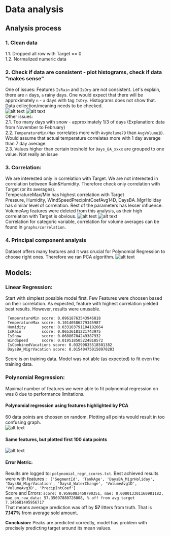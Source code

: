 # Data analysis

## Analysis process

### 1. Clean data
   1.1. Dropped all row with Target == 0 <br>
   1.2. Normalized numeric data
### 2. Check if data are consistent - plot histograms, check if data "makes sense"
   One of issues:
   Features `IsRain` and `IsDry` are not consistent. Let's explain, there are `n` days, `a` rainy days.
   One would expect that there will be approximately `n` - `a` days with tag `IsDry`.
   Histograms does not show that. Data collection/meaning needs to be checked.<br>
   ![alt text](graphs/feature_analysis/IsRain.png)
   ![alt text](graphs/feature_analysis/IsDry.png)<br>
   Other issues:<br> 2.1. Too many days with snow - approximately 1/3 of days (Explanation: data from November to February) <br>
   2.2. `TemperatureMin/Max` correlates more with `AvgVolume7D` than `AvgVolume1D`.
   Would assume that actual temperature correlates more with 1 day average than 7 day average. <br>
   2.3. Values higher than certain treshold for `Days_BA_xxxx` are grouped to one value. Not really an issue <br>
### 3. Correlation:
We are interested only in correlation with Target. We are not interested in correlation between Rain&Humidity.
Therefore check only correlation with Target (or its averages). <br>
TemperatureMax/Min has highest correlation with Target  <br>
Pressure, Humidity, WindSpeedPrecipIntCoefAvg14D, DaysBA_MgrHoliday has similar level of correlation.
Rest of the parameters has lesser influence.
   VolumeAvg features were deleted from this analysis, as their high correlation with Target is obvious.
   ![alt text](graphs/correlation/correlation_graph_Target.png)
   ![alt text](graphs/correlation/correlation_graph_sales_volume.png)
   <br> Correlation for categoric variable, correlation for volume averages can be found in `graphs/correlation`.

### 4. Principal component analysis

Dataset offers many features and it was crucial for Polynomial Regression to choose right ones.
Therefore we ran PCA algorithm. 
   ![alt text](graphs/feature_analysis/PCA.png)<br>

## Models:

### Linear Regression:
Start with simplest possible model first. Few Features were choosen based on their correlation.
As expected, feature with highest correlation yielded best results. However, results were unusable.
```
 TemperatureMin score: 0.09618763543946818
 TemperatureMax score: 0.10140586279345987
 Humidity       score: 0.033103791104102664
 IsRain         score: 0.06536181221743975
 IsSnow         score: 0.06886704249387932
 WindSpeed      score: 0.019518505224818572
 IsCombinedVacations score: 0.03299835518501382
 DaysBA_MigrVacation score: 0.015404750150970203
```
Score is on training data. Model was not able (as expected) to fit even the training data.

### Polynomial Regression:

Maximal number of features we were able to fit polynomial regression on was 8 due to performance limitations.
#### Polynomial regression using features highlighted by PCA
60 data points are choosen on random. Plotting all points would result in too confusing graph. <br>
![alt text](graphs/regression/polynom_regression_unscaled_high_pca_scatter.png) <br>
#### Same features, but plotted first 100 data points <br>
![alt text](graphs/regression/polynom_regression_high_pca.png) <br>

#### Error Metric:
Results are logged to: `polynomial_regr_scores.txt`.
Best achieved results were with features : 
` ['SegmentId', 'TankAge', 'DaysBA_MigrHoliday', 'DaysBA_MigrVacation', 'DaysA_WaterChange', 'VolumeAvg1D', 'VolumeAvg3D', 'PrecipIntCoef']` <br>
Score and Errors: `score: 0.9596083458790351, mae: 0.008013301160981182, mae_on_raw_data: 57.35697880726008, % off from avg target 7.146681495956717`<br>
That means average prediction was off by **57** litters from truth. That is **7.147%** from average sold amount.

**Conclusion:** Peaks are predicted correctly, model has problem with precisely predicting target around its mean values. <br>


